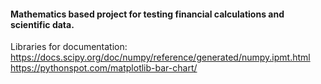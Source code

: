 #### Mathematics based project for testing financial calculations and scientific data.

Libraries for documentation:
https://docs.scipy.org/doc/numpy/reference/generated/numpy.ipmt.html
https://pythonspot.com/matplotlib-bar-chart/
